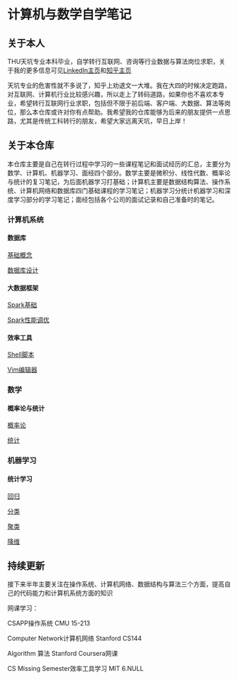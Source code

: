 # 计算机与数学自学笔记

## 关于本人

THU天坑专业本科毕业，自学转行互联网、咨询等行业数据与算法岗位求职，关于我的更多信息可见[LinkedIn主页](https://www.linkedin.com/in/jingxiangzhang/)和[知乎主页](https://www.zhihu.com/people/zhangjx831)

天坑专业的危害性就不多说了，知乎上劝退文一大堆。我在大四的时候决定跑路，对互联网、计算机行业比较感兴趣，所以走上了转码道路，如果你也不喜欢本专业，希望转行互联网行业求职，包括但不限于前后端、客户端、大数据、算法等岗位，那么本仓库或许对你有点帮助。我希望我的仓库能够为后来的朋友提供一点思路，尤其是传统工科转行的朋友，希望大家远离天坑，早日上岸！

## 关于本仓库

本仓库主要是自己在转行过程中学习的一些课程笔记和面试经历的汇总，主要分为数学、计算机、机器学习、面经四个部分。数学主要是微积分、线性代数、概率论与统计的复习笔记，为后面机器学习打基础；计算机主要是数据结构算法、操作系统、计算机网络和数据库四门基础课程的学习笔记；机器学习分统计机器学习和深度学习部分的学习笔记；面经包括各个公司的面试记录和自己准备时的笔记。

### 计算机系统

#### 数据库

[基础概念](https://github.com/zhangjx831/Notes/blob/master/%E8%AE%A1%E7%AE%97%E6%9C%BA/%E6%95%B0%E6%8D%AE%E5%BA%93/%E5%9F%BA%E7%A1%80%E6%A6%82%E5%BF%B5.md)

[数据库设计](https://github.com/zhangjx831/Notes/blob/master/%E8%AE%A1%E7%AE%97%E6%9C%BA/%E6%95%B0%E6%8D%AE%E5%BA%93/%E6%95%B0%E6%8D%AE%E5%BA%93%E8%AE%BE%E8%AE%A1.md)

#### 大数据框架

[Spark基础](https://github.com/zhangjx831/Notes/blob/master/%E8%AE%A1%E7%AE%97%E6%9C%BA/%E5%A4%A7%E6%95%B0%E6%8D%AE%E6%A1%86%E6%9E%B6/Spark%E5%9F%BA%E7%A1%80.md)

[Spark性能调优](https://github.com/zhangjx831/Notes/blob/master/%E8%AE%A1%E7%AE%97%E6%9C%BA/%E5%A4%A7%E6%95%B0%E6%8D%AE%E6%A1%86%E6%9E%B6/Spark%E6%80%A7%E8%83%BD%E8%B0%83%E4%BC%98.md)

#### 效率工具

[Shell脚本](https://github.com/zhangjx831/Notes/blob/master/%E8%AE%A1%E7%AE%97%E6%9C%BA/%E6%95%88%E7%8E%87%E5%B7%A5%E5%85%B7/Shell%E8%84%9A%E6%9C%AC.md)

[Vim编辑器](https://github.com/zhangjx831/Notes/blob/master/%E8%AE%A1%E7%AE%97%E6%9C%BA/%E6%95%88%E7%8E%87%E5%B7%A5%E5%85%B7/Vim%E7%BC%96%E8%BE%91%E5%99%A8.md)

### 数学

#### 概率论与统计

[概率论](https://github.com/zhangjx831/Notes/blob/master/%E6%95%B0%E5%AD%A6/%E6%A6%82%E7%8E%87%E8%AE%BA%E4%B8%8E%E7%BB%9F%E8%AE%A1/%E6%A6%82%E7%8E%87%E8%AE%BA.md)

[统计](https://github.com/zhangjx831/Notes/blob/master/%E6%95%B0%E5%AD%A6/%E6%A6%82%E7%8E%87%E8%AE%BA%E4%B8%8E%E7%BB%9F%E8%AE%A1/%E7%BB%9F%E8%AE%A1.md)

### 机器学习

#### 统计学习

[回归](https://github.com/zhangjx831/Notes/blob/master/%E6%9C%BA%E5%99%A8%E5%AD%A6%E4%B9%A0/%E7%BB%9F%E8%AE%A1%E5%AD%A6%E4%B9%A0/%E5%9B%9E%E5%BD%92.md)

[分类](https://github.com/zhangjx831/Notes/blob/master/%E6%9C%BA%E5%99%A8%E5%AD%A6%E4%B9%A0/%E7%BB%9F%E8%AE%A1%E5%AD%A6%E4%B9%A0/%E5%88%86%E7%B1%BB.md)

[聚类](https://github.com/zhangjx831/Notes/blob/master/%E6%9C%BA%E5%99%A8%E5%AD%A6%E4%B9%A0/%E7%BB%9F%E8%AE%A1%E5%AD%A6%E4%B9%A0/%E8%81%9A%E7%B1%BB.md)

[降维](https://github.com/zhangjx831/Notes/blob/master/%E6%9C%BA%E5%99%A8%E5%AD%A6%E4%B9%A0/%E7%BB%9F%E8%AE%A1%E5%AD%A6%E4%B9%A0/%E9%99%8D%E7%BB%B4.md)

## 持续更新

接下来半年主要关注在操作系统、计算机网络、数据结构与算法三个方面，提高自己的代码能力和计算机系统方面的知识

网课学习：

CSAPP操作系统  CMU 15-213

Computer Network计算机网络  Stanford CS144

Algorithm 算法 Stanford Coursera网课

CS Missing Semester效率工具学习  MIT 6.NULL